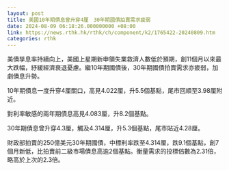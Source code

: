 ```yaml
---
layout: post
title: 美國10年期債息曾升穿4厘　30年期國債拍賣需求疲弱
date: 2024-08-09 06:18:26.000000000 +08:00
link: https://news.rthk.hk/rthk/ch/component/k2/1765422-20240809.htm
categories: rthk
---
```


美債孳息率持續向上，美國上星期新申領失業救濟人數低於預期，創11個月以來最大跌幅，紓緩經濟衰退憂慮。繼10年期國債後，30年期國債拍賣需求亦疲弱，加劇債息升勢。

10年期債息一度升穿4厘關口，高見4.022厘，升5.5個基點，尾市回順至3.98厘附近。

對利率敏感的兩年期債息高見4.083厘，升8.2個基點。

30年期債息曾升穿4.3厘，觸及4.314厘，升5.3個基點，尾市貼近4.28厘。

財政部拍賣的250億美元30年期國債，中標利率跌至4.314厘，跌9.1個基點，創7個月新低，比拍賣前二級市場債息高逾2個基點。衡量需求的投標倍數為2.31倍，略高於上次的2.3倍。
